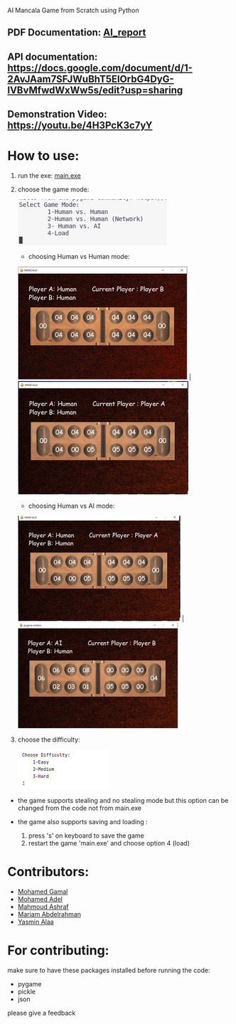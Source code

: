 AI Mancala Game from Scratch using Python

## PDF Documentation: [AI_report](AI_report.pdf)

## API documentation: https://docs.google.com/document/d/1-2AvJAam7SFJWuBhT5EIOrbG4DyG-lVBvMfwdWxWw5s/edit?usp=sharing

## Demonstration Video: https://youtu.be/4H3PcK3c7yY


# How to use:
1) run the exe: [main.exe](main.exe)

2) choose the game mode:

   ![This is a alt text.](/images/game_mode.png "Choosing game mode.")

   * choosing Human vs Human mode:
    
   ![This is a alt text.](/images/HH1.png "Human vs Human B's turn(lower row).") |
   ![This is a alt text.](/images/HH2.png "Human vs Human A's turn(upper row).")
        
   * choosing Human vs AI mode:
    
   ![This is a alt text.](/images/HA1.png "Human vs AI A's turn(upper row)") | ![This is a alt text.](/images/HA2.png "Human vs AI B's turn(lower row)")
        
            
3) choose the difficulty:

   ![This is a alt text.](/images/difficulty.png "Choosing game difficulty.")


* the game supports stealing and no stealing mode but this option can be changed from the code not from main.exe

* the game also supports saving and loading :
        
    1) press 's' on keyboard to save the game 
    2) restart the game 'main.exe' and choose option 4 (load)


  
# Contributors: 
    
 - [Mohamed Gamal](https://github.com/mgtm98)
 - [Mohamed Adel](https://github.com/MohamedAli25)
 - [Mahmoud Ashraf](https://github.com/MachineCod)
 - [Mariam Abdelrahman](https://github.com/alien19)
 - [Yasmin Alaa](https://github.com/jasmin285)

# For contributing:
make sure to have these packages installed before running the code:
    
   * pygame
   * pickle
   * json


please give a feedback 
